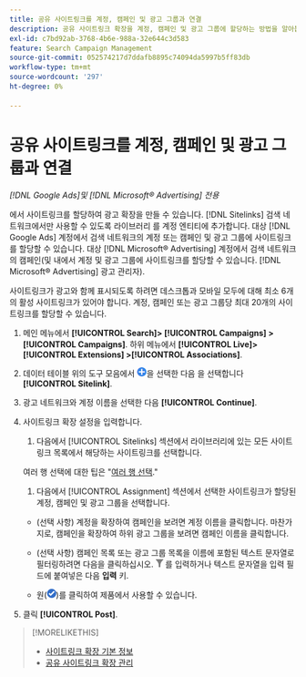 ```yaml
---
title: 공유 사이트링크를 계정, 캠페인 및 광고 그룹과 연결
description: 공유 사이트링크 확장을 계정, 캠페인 및 광고 그룹에 할당하는 방법을 알아봅니다.
exl-id: c7bd92ab-3768-4b6e-988a-32e644c3d583
feature: Search Campaign Management
source-git-commit: 052574217d7ddafb8895c74094da5997b5ff83db
workflow-type: tm+mt
source-wordcount: '297'
ht-degree: 0%

---
```


# 공유 사이트링크를 계정, 캠페인 및 광고 그룹과 연결

*[!DNL Google Ads]및 [!DNL Microsoft® Advertising] 전용*

에서 사이트링크를 할당하여 광고 확장을 만들 수 있습니다. [!DNL Sitelinks] 검색 네트워크에서만 사용할 수 있도록 라이브러리 를 계정 엔티티에 추가합니다. 대상 [!DNL Google Ads] 계정에서 검색 네트워크의 계정 또는 캠페인 및 광고 그룹에 사이트링크를 할당할 수 있습니다. 대상 [!DNL Microsoft® Advertising] 계정에서 검색 네트워크의 캠페인(및 내에서 계정 및 광고 그룹에 사이트링크를 할당할 수 있습니다. [!DNL Microsoft® Advertising] 광고 관리자).

사이트링크가 광고와 함께 표시되도록 하려면 데스크톱과 모바일 모두에 대해 최소 6개의 활성 사이트링크가 있어야 합니다. 계정, 캠페인 또는 광고 그룹당 최대 20개의 사이트링크를 할당할 수 있습니다.

1. 메인 메뉴에서 **[!UICONTROL Search]> [!UICONTROL Campaigns] >[!UICONTROL Campaigns]**. 하위 메뉴에서 **[!UICONTROL Live]> [!UICONTROL Extensions] >[!UICONTROL Associations]**.

1. 데이터 테이블 위의 도구 모음에서 ![만들기](/help/search-social-commerce/assets/add.png "만들기")을 선택한 다음 을 선택합니다 **[!UICONTROL Sitelink]**.

1. 광고 네트워크와 계정 이름을 선택한 다음 **[!UICONTROL Continue]**.

1. 사이트링크 확장 설정을 입력합니다.

   1. 다음에서 [!UICONTROL Sitelinks] 섹션에서 라이브러리에 있는 모든 사이트링크 목록에서 해당하는 사이트링크를 선택합니다.

   여러 행 선택에 대한 팁은 &quot;[여러 행 선택](/help/search-social-commerce/common-tasks/navigation-editing-selection/multiple-rows-select.md).&quot;

   1. 다음에서 [!UICONTROL Assignment] 섹션에서 선택한 사이트링크가 할당된 계정, 캠페인 및 광고 그룹을 선택합니다.

   * (선택 사항) 계정을 확장하여 캠페인을 보려면 계정 이름을 클릭합니다. 마찬가지로, 캠페인을 확장하여 하위 광고 그룹을 보려면 캠페인 이름을 클릭합니다.

   * (선택 사항) 캠페인 목록 또는 광고 그룹 목록을 이름에 포함된 텍스트 문자열로 필터링하려면 다음을 클릭하십시오. ![필터](/help/search-social-commerce/assets/filter.png "필터") 를 입력하거나 텍스트 문자열을 입력 필드에 붙여넣은 다음 **입력** 키.

   * 원(![선택](/help/search-social-commerce/assets/include.png "선택"))를 클릭하여 제품에서 사용할 수 있습니다.

1. 클릭 **[!UICONTROL Post]**.

>[!MORELIKETHIS]
>
>* [사이트링크 확장 기본 정보](sitelink-extension-about.md)
>* [공유 사이트링크 확장 관리](sitelink-extension-manage.md)
